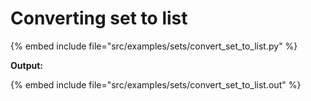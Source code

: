 # Converting set to list


{% embed include file="src/examples/sets/convert_set_to_list.py" %}

**Output:**

{% embed include file="src/examples/sets/convert_set_to_list.out" %}



